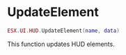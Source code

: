 # UpdateElement

```lua
ESX.UI.HUD.UpdateElement(name, data)
```

This function updates HUD elements.
